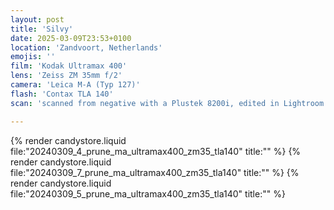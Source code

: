 ```yaml
---
layout: post
title: 'Silvy'
date: 2025-03-09T23:53+0100
location: 'Zandvoort, Netherlands'
emojis: ''
film: 'Kodak Ultramax 400'
lens: 'Zeiss ZM 35mm f/2'
camera: 'Leica M-A (Typ 127)'
flash: 'Contax TLA 140'
scan: 'scanned from negative with a Plustek 8200i, edited in Lightroom'

---
```


{% render candystore.liquid file:"20240309_4_prune_ma_ultramax400_zm35_tla140" title:"" %}
{% render candystore.liquid file:"20240309_7_prune_ma_ultramax400_zm35_tla140" title:"" %}
{% render candystore.liquid file:"20240309_5_prune_ma_ultramax400_zm35_tla140" title:"" %}
